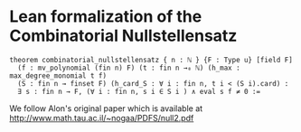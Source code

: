 # Lean formalization of the Combinatorial Nullstellensatz

```
theorem combinatorial_nullstellensatz { n : ℕ } {F : Type u} [field F]
  (f : mv_polynomial (fin n) F) (t : fin n →₀ ℕ) (h_max : max_degree_monomial t f)
  (S : fin n → finset F) (h_card_S : ∀ i : fin n, t i < (S i).card) :
  ∃ s : fin n → F, (∀ i : fin n, s i ∈ S i ) ∧ eval s f ≠ 0 :=
```

We follow Alon's original paper which is available at http://www.math.tau.ac.il/~nogaa/PDFS/null2.pdf
